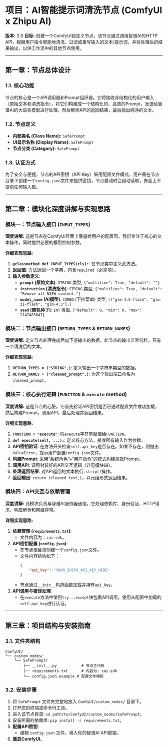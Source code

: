 # 项目：AI智能提示词清洗节点 (ComfyUI x Zhipu AI)

**版本:** 2.0
**目标:** 创建一个ComfyUI自定义节点，该节点通过调用智谱AI的HTTP API，根据用户指令智能地清洗、过滤或重写输入的文本/提示词，并将处理后的结果输出，以供工作流中的其他节点使用。

---

## 第一章：节点总体设计

### 1.1. 核心功能

节点的核心是一个API调用器和Prompt组织器。它将接收非结构化的用户输入（原始文本和清洗指令），将它们构建成一个结构化的、高效的Prompt，发送给智谱AI的大语言模型进行处理，然后解析API的返回结果，最后输出纯净的文本。

### 1.2. 节点定义

- **内部类名 (Class Name):** `SafePrompt`
- **UI显示名称 (Display Name):** `SafePrompt`
- **节点分类 (Category):** `SafePrompt`

### 1.3. 认证方式

为了安全与便捷，节点的API密钥（API Key）采用配置文件模式。用户需在节点目录下创建一个`config.json`文件来提供密钥，节点启动时会自动读取，界面上不提供任何输入框。

---

## 第二章：模块化深度讲解与实现思路

### 模块一：节点输入接口 (`INPUT_TYPES`)

**深度讲解:**
这是节点在ComfyUI界面上暴露给用户的配置项。我们专注于核心的文本操作，同时提供必要的模型控制参数。

**详细实现思路:**

1. **`@classmethod def INPUT_TYPES(cls):`**: 在节点类中定义此方法。
2. **返回值**: 方法返回一个字典，包含`required`（必需项）。
3. **输入参数定义**:
   - **`prompt` (原始文本)**: `STRING` 类型, `{"multiline": True, "default": ""}`
   - **`instruction` (清洗指令)**: `STRING` 类型, `{"multiline": True, "default": "Remove all NSFW content."}`
   - **`model_name` (AI模型)**: `COMBO` (下拉菜单) 类型, `(["glm-4.5-flash", "glm-z1-flash", "glm-4.5"],)`
   - **`seed` (随机种子)**: `INT` 类型, `{"default": 0, "min": 0, "max": 2147483647}`

### 模块二：节点输出接口 (`RETURN_TYPES` & `RETURN_NAMES`)

**深度讲解:**
定义节点处理完成后向下游输出的数据。此节点的输出非常纯粹，只有一个清洗后的文本。

**详细实现思路:**

1. **`RETURN_TYPES = ("STRING",)`**: 定义输出一个字符串类型的数据。
2. **`RETURN_NAMES = ("cleaned_prompt",)`**: 为这个输出端口命名为`cleaned_prompt`。

### 模块三：核心执行逻辑 (`FUNCTION` & `execute` method)

**深度讲解:**
这是节点的心脏。它首先验证API密钥是否已通过配置文件成功加载，然后构建Prompt，调用API，最后处理并返回结果。

**详细实现思路:**

1. **`FUNCTION = "execute"`**: 将`execute`字符串赋值给`FUNCTION`。
2. **`def execute(self, ...):`**: 定义核心方法，接收所有输入作为参数。
3. **API密钥验证**: 在方法开头检查`self.api_key`是否存在。如果不存在，则抛出`ValueError`，提示用户配置`config.json`文件。
4. **构建Prompt**: 采用“系统角色”+“用户指令”的模式构建高效Prompt。
5. **调用API**: 调用封装好的API交互逻辑（详见模块四）。
6. **处理返回结果**: 对API返回的文本执行`.strip()`操作。
7. **返回输出**: `return (cleaned_text,)`，以元组形式返回结果。

### 模块四：API交互与依赖管理

**深度讲解:**
此模块负责与智谱AI服务器通信。它处理依赖库、身份验证、HTTP请求、响应解析和网络异常。

**详细实现思路:**

1. **依赖管理 (`requirements.txt`)**:
   - 文件内容为：`zai-sdk`。
2. **API密钥配置 (`config.json`)**:
   - 在节点根目录创建一个`config.json`文件。
   - 文件内容结构如下：
     ```json
     {
         "api_key": "YOUR_ZHIPU_API_KEY_HERE"
     }
     ```
   - 节点通过`__init__`构造函数加载并持有`api_key`。
3. **API调用与错误处理**:
   - 在`execute`方法中使用`try...except`块包裹API调用，使用从配置中加载的`self.api_key`进行认证。

---

## 第三章：项目结构与安装指南

### 3.1. 文件夹结构

```
ComfyUI/
└── custom_nodes/
    └── SafePrompt/
        ├── __init__.py           # 节点主代码
        ├── requirements.txt      # 内容为: zai-sdk
        └── config.json.example # 配置文件模板
```

### 3.2. 安装步骤

1. 将 `SafePrompt` 文件夹完整地放入 `ComfyUI/custom_nodes/` 目录下。
2. 打开您的终端或命令行工具。
3. 进入该节点目录: `cd path/to/ComfyUI/custom_nodes/SafePrompt`。
4. 安装所需的依赖库: `pip install -r requirements.txt`。
5. **配置API密钥**:
   - 编辑 `config.json` 文件，填入你的智谱AI API密钥。
6. **重启ComfyUI**。
